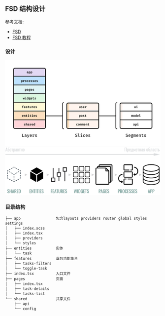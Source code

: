 ## FSD 结构设计

参考文档:

- [FSD](https://feature-sliced.design/)
- [FSD 教程](https://feature-sliced.design/docs/get-started/tutorial)

### 设计

![](./visual_schema-ca092cc631de8c129dfb48174d0a927a.jpeg)
![](./layers_flow-88496fd4047ede3ddbdbd73d4a46ddae.png)

### 目录结构

```
├── app                包含layouts providers router global styles settings
│   ├── index.scss
│   ├── index.tsx
│   ├── providers
│   └── styles
├── entities           实体
│   └── task
├── features           业务功能集合
│   ├── tasks-filters
│   └── toggle-task
├── index.tsx          入口文件
├── pages              页面
│   ├── index.tsx
│   ├── task-details
│   └── tasks-list
└── shared             共享文件
    ├── api
    └── config
```
